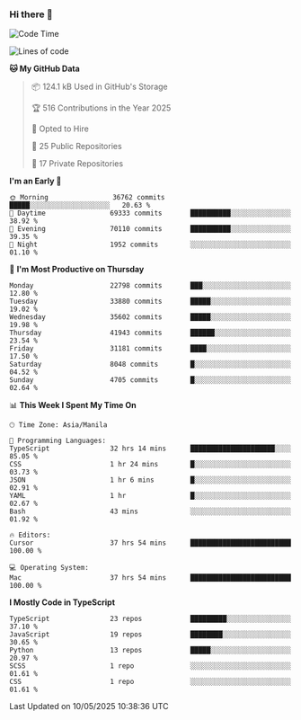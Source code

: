 ### Hi there 👋

<!--START_SECTION:waka-->
![Code Time](http://img.shields.io/badge/Code%20Time-1%2C726%20hrs%2012%20mins-blue)

![Lines of code](https://img.shields.io/badge/From%20Hello%20World%20I%27ve%20Written-66.6%20million%20lines%20of%20code-blue)

**🐱 My GitHub Data** 

> 📦 124.1 kB Used in GitHub's Storage 
 > 
> 🏆 516 Contributions in the Year 2025
 > 
> 💼 Opted to Hire
 > 
> 📜 25 Public Repositories 
 > 
> 🔑 17 Private Repositories 
 > 
**I'm an Early 🐤** 

```text
🌞 Morning                36762 commits       █████░░░░░░░░░░░░░░░░░░░░   20.63 % 
🌆 Daytime                69333 commits       ██████████░░░░░░░░░░░░░░░   38.92 % 
🌃 Evening                70110 commits       ██████████░░░░░░░░░░░░░░░   39.35 % 
🌙 Night                  1952 commits        ░░░░░░░░░░░░░░░░░░░░░░░░░   01.10 % 
```
📅 **I'm Most Productive on Thursday** 

```text
Monday                   22798 commits       ███░░░░░░░░░░░░░░░░░░░░░░   12.80 % 
Tuesday                  33880 commits       █████░░░░░░░░░░░░░░░░░░░░   19.02 % 
Wednesday                35602 commits       █████░░░░░░░░░░░░░░░░░░░░   19.98 % 
Thursday                 41943 commits       ██████░░░░░░░░░░░░░░░░░░░   23.54 % 
Friday                   31181 commits       ████░░░░░░░░░░░░░░░░░░░░░   17.50 % 
Saturday                 8048 commits        █░░░░░░░░░░░░░░░░░░░░░░░░   04.52 % 
Sunday                   4705 commits        █░░░░░░░░░░░░░░░░░░░░░░░░   02.64 % 
```


📊 **This Week I Spent My Time On** 

```text
🕑︎ Time Zone: Asia/Manila

💬 Programming Languages: 
TypeScript               32 hrs 14 mins      █████████████████████░░░░   85.05 % 
CSS                      1 hr 24 mins        █░░░░░░░░░░░░░░░░░░░░░░░░   03.73 % 
JSON                     1 hr 6 mins         █░░░░░░░░░░░░░░░░░░░░░░░░   02.91 % 
YAML                     1 hr                █░░░░░░░░░░░░░░░░░░░░░░░░   02.67 % 
Bash                     43 mins             ░░░░░░░░░░░░░░░░░░░░░░░░░   01.92 % 

🔥 Editors: 
Cursor                   37 hrs 54 mins      █████████████████████████   100.00 % 

💻 Operating System: 
Mac                      37 hrs 54 mins      █████████████████████████   100.00 % 
```

**I Mostly Code in TypeScript** 

```text
TypeScript               23 repos            █████████░░░░░░░░░░░░░░░░   37.10 % 
JavaScript               19 repos            ████████░░░░░░░░░░░░░░░░░   30.65 % 
Python                   13 repos            █████░░░░░░░░░░░░░░░░░░░░   20.97 % 
SCSS                     1 repo              ░░░░░░░░░░░░░░░░░░░░░░░░░   01.61 % 
CSS                      1 repo              ░░░░░░░░░░░░░░░░░░░░░░░░░   01.61 % 
```




 Last Updated on 10/05/2025 10:38:36 UTC
<!--END_SECTION:waka-->
